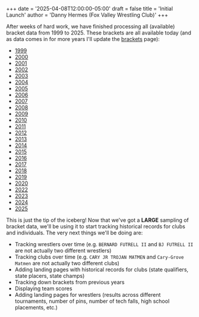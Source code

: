 +++
date = '2025-04-08T12:00:00-05:00'
draft = false
title = 'Initial Launch'
author = 'Danny Hermes (Fox Valley Wrestling Club)'
+++

After weeks of hard work, we have finished processing all (available)
bracket data from 1999 to 2025. These brackets are all available today (and
as data comes in for more years I'll update the
[brackets](/brackets/index.html) page):

- [1999](/brackets/1999/index.html)
- [2000](/brackets/2000/index.html)
- [2001](/brackets/2001/index.html)
- [2002](/brackets/2002/index.html)
- [2003](/brackets/2003/index.html)
- [2004](/brackets/2004/index.html)
- [2005](/brackets/2005/index.html)
- [2006](/brackets/2006/index.html)
- [2007](/brackets/2007/index.html)
- [2008](/brackets/2008/index.html)
- [2009](/brackets/2009/index.html)
- [2010](/brackets/2010/index.html)
- [2011](/brackets/2011/index.html)
- [2012](/brackets/2012/index.html)
- [2013](/brackets/2013/index.html)
- [2014](/brackets/2014/index.html)
- [2015](/brackets/2015/index.html)
- [2016](/brackets/2016/index.html)
- [2017](/brackets/2017/index.html)
- [2018](/brackets/2018/index.html)
- [2019](/brackets/2019/index.html)
- [2020](/brackets/2020/index.html)
- [2022](/brackets/2022/index.html)
- [2023](/brackets/2023/index.html)
- [2024](/brackets/2024/index.html)
- [2025](/brackets/2025/index.html)

This is just the tip of the iceberg! Now that we've got a **LARGE** sampling
of bracket data, we'll be using it to start tracking historical records for
clubs and individuals. The very next things we'll be doing are:

- Tracking wrestlers over time (e.g. `BERNARD FUTRELL II` and `BJ FUTRELL II`
  are not actually two different wrestlers)
- Tracking clubs over time (e.g. `CARY JR TROJAN MATMEN` and
  `Cary-Grove Matmen` are not actually two different clubs)
- Adding landing pages with historical records for clubs (state qualifiers,
  state placers, state champs)
- Tracking down brackets from previous years
- Displaying team scores
- Adding landing pages for wrestlers (results across different tournaments,
  number of pins, number of tech falls, high school placements, etc.)

